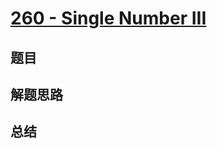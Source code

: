 # [260 - Single Number III](https://leetcode.com/problems/single-number-iii/)

## 题目


## 解题思路


## 总结


